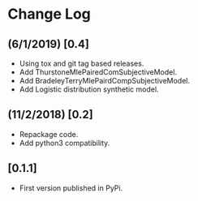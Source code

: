 # Change Log

## (6/1/2019) [0.4]

- Using tox and git tag based releases.
- Add ThurstoneMlePairedComSubjectiveModel.
- Add BradeleyTerryMlePairdCompSubjectiveModel.
- Add Logistic distribution synthetic model.


## (11/2/2018) [0.2] 
- Repackage code.
- Add python3 compatibility.


## [0.1.1] 
- First version published in PyPi.
